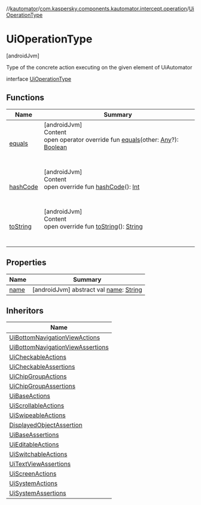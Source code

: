 //[kautomator](../../index.md)/[com.kaspersky.components.kautomator.intercept.operation](../index.md)/[UiOperationType](index.md)



# UiOperationType  
 [androidJvm] 

Type of the concrete action executing on the given element of UiAutomator

interface [UiOperationType](index.md)   


## Functions  
  
|  Name|  Summary| 
|---|---|
| [equals](https://kotlinlang.org/api/latest/jvm/stdlib/kotlin/-any/equals.html)| [androidJvm]  <br>Content  <br>open operator override fun [equals](https://kotlinlang.org/api/latest/jvm/stdlib/kotlin/-any/equals.html)(other: [Any](https://kotlinlang.org/api/latest/jvm/stdlib/kotlin/-any/index.html)?): [Boolean](https://kotlinlang.org/api/latest/jvm/stdlib/kotlin/-boolean/index.html)  <br><br><br>
| [hashCode](https://kotlinlang.org/api/latest/jvm/stdlib/kotlin/-any/hash-code.html)| [androidJvm]  <br>Content  <br>open override fun [hashCode](https://kotlinlang.org/api/latest/jvm/stdlib/kotlin/-any/hash-code.html)(): [Int](https://kotlinlang.org/api/latest/jvm/stdlib/kotlin/-int/index.html)  <br><br><br>
| [toString](https://kotlinlang.org/api/latest/jvm/stdlib/kotlin/-any/to-string.html)| [androidJvm]  <br>Content  <br>open override fun [toString](https://kotlinlang.org/api/latest/jvm/stdlib/kotlin/-any/to-string.html)(): [String](https://kotlinlang.org/api/latest/jvm/stdlib/kotlin/-string/index.html)  <br><br><br>


## Properties  
  
|  Name|  Summary| 
|---|---|
| [name](index.md#com.kaspersky.components.kautomator.intercept.operation/UiOperationType/name/#/PointingToDeclaration/)|  [androidJvm] abstract val [name](index.md#com.kaspersky.components.kautomator.intercept.operation/UiOperationType/name/#/PointingToDeclaration/): [String](https://kotlinlang.org/api/latest/jvm/stdlib/kotlin/-string/index.html)   <br>


## Inheritors  
  
|  Name| 
|---|
| [UiBottomNavigationViewActions](../../com.kaspersky.components.kautomator.component.bottomnav/-ui-bottom-navigation-view-actions/-ui-bottom-navigation-view-action-type/index.md)
| [UiBottomNavigationViewAssertions](../../com.kaspersky.components.kautomator.component.bottomnav/-ui-bottom-navigation-view-assertions/-ui-bottom-navigation-view-assertion-type/index.md)
| [UiCheckableActions](../../com.kaspersky.components.kautomator.component.check/-ui-checkable-actions/-ui-checkable-action-type/index.md)
| [UiCheckableAssertions](../../com.kaspersky.components.kautomator.component.check/-ui-checkable-assertions/-ui-checkable-assertion-type/index.md)
| [UiChipGroupActions](../../com.kaspersky.components.kautomator.component.chip/-ui-chip-group-actions/-ui-chip-group-action-type/index.md)
| [UiChipGroupAssertions](../../com.kaspersky.components.kautomator.component.chip/-ui-chip-group-assertions/-ui-chip-group-assertion-type/index.md)
| [UiBaseActions](../../com.kaspersky.components.kautomator.component.common.actions/-ui-base-actions/-ui-base-action-type/index.md)
| [UiScrollableActions](../../com.kaspersky.components.kautomator.component.common.actions/-ui-scrollable-actions/-ui-scrollable-action-type/index.md)
| [UiSwipeableActions](../../com.kaspersky.components.kautomator.component.common.actions/-ui-swipeable-actions/-ui-swipeable-action-type/index.md)
| [DisplayedObjectAssertion](../../com.kaspersky.components.kautomator.component.common.assertions/-displayed-object-assertion/-ui-displayed-assertion-type/index.md)
| [UiBaseAssertions](../../com.kaspersky.components.kautomator.component.common.assertions/-ui-base-assertions/-ui-base-assertion-type/index.md)
| [UiEditableActions](../../com.kaspersky.components.kautomator.component.edit/-ui-editable-actions/-ui-editable-action-type/index.md)
| [UiSwitchableActions](../../com.kaspersky.components.kautomator.component.switch/-ui-switchable-actions/-switchable-ui-action-type/index.md)
| [UiTextViewAssertions](../../com.kaspersky.components.kautomator.component.text/-ui-text-view-assertions/-ui-text-view-assertion-type/index.md)
| [UiScreenActions](../../com.kaspersky.components.kautomator.screen/-ui-screen-actions/-ui-screen-action-type/index.md)
| [UiSystemActions](../../com.kaspersky.components.kautomator.system/-ui-system-actions/-ui-system-action-type/index.md)
| [UiSystemAssertions](../../com.kaspersky.components.kautomator.system/-ui-system-assertions/-ui-system-assertion-type/index.md)

